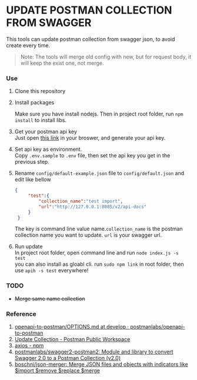 # UPDATE POSTMAN COLLECTION FROM SWAGGER


This tools can update postman collection from swagger json, to avoid create every time.

> Note: The tools will merge old config with new, but for request body, it will keep the exist one, not merge.

### Use
1. Clone this repository

2. Install packages

    Make sure you have install nodejs. Then in project root folder, run `npm install` to install libs.

3. Get your postman api key  
   Just open [this link](https://web.postman.co/settings/me/api-keys) in your broswer, and generate your api key.

4. Set api key as environment.  
    Copy `.env.sample` to `.env` file, then set the api key you get in the previous step.
    
5. Rename `config/default-example.json` file to `config/default.json` and edit like bellow
   ```json
   {       
        "test":{
            "collection_name":"test import",
            "url":"http://127.0.0.1:8085/v2/api-docs"
        }
    }
   ```
    The key is command line value name.`collection_name` is the postman collection name you want to update. `url` is your swagger url.

6. Run update  
    In project root folder, open command line and run `node index.js -s test`  
    you can also install as gloabl cli. run `sudo npm link` in root folder, then use `apih -s test` everywhere!

### TODO

- ~~Merge same name collection~~

### Reference

1. [openapi-to-postman/OPTIONS.md at develop · postmanlabs/openapi-to-postman](https://github.com/postmanlabs/openapi-to-postman/blob/develop/OPTIONS.md)
2. [Update Collection - Postman Public Workspace](https://www.postman.com/postman/workspace/postman-public-workspace/request/12959542-a42a1615-4b04-44e9-b2ea-e94729d5f4d6)
3. [axios - npm](https://www.npmjs.com/package/axios)
4. [postmanlabs/swagger2-postman2: Module and library to convert Swagger 2.0 to a Postman Collection (v2.0)](https://github.com/postmanlabs/swagger2-postman2)
5. [boschni/json-merger: Merge JSON files and objects with indicators like $import $remove $replace $merge](https://github.com/boschni/json-merger)


